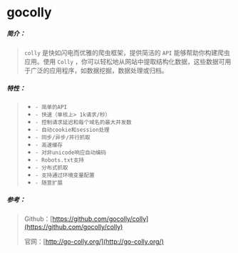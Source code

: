 # gocolly

##### 简介：

> `colly` 是快如闪电而优雅的爬虫框架，提供简洁的 `API` 能够帮助你构建爬虫应用。使用 `Colly` ，你可以轻松地从网站中提取结构化数据，这些数据可用于广泛的应用程序，如数据挖掘，数据处理或归档。

##### 特性：

>- `- 简单的API`
>- `- 快速（单核上> 1k请求/秒）`
>- `- 控制请求延迟和每个域名的最大并发数`
>- `- 自动cookie和session处理`
>- `- 同步/异步/并行抓取`
>- `- 高速缓存`
>- `- 对非unicode响应自动编码`
>- `- Robots.txt支持`
>- `- 分布式抓取`
>- `- 支持通过环境变量配置`
>- `- 随意扩展`

##### 参考：

> Github：[https://github.com/gocolly/colly](https://github.com/gocolly/colly)
>
> 官网：[http://go-colly.org/](http://go-colly.org/)